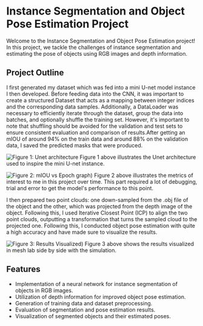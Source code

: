 # Instance Segmentation and Object Pose Estimation Project

Welcome to the Instance Segmentation and Object Pose Estimation project! In this project, we tackle the challenges of instance segmentation and estimating the pose of objects using RGB images and depth information.

## Project Outline

I first generated my dataset which was fed into a mini U-net model instance I then developed. Before feeding data into the CNN, it was important to create a structured Dataset
that acts as a mapping between integer indices and the corresponding data samples. Additionally, a DataLoader was necessary to efficiently 
iterate through the dataset, group the data into batches, and optionally shuffle the training set. However, it's important 
to note that shuffling should be avoided for the validation and test sets to ensure consistent evaluation and comparison of 
results.After getting an mIOU of around 94% on the train data and around 88% on the validation data, I saved the predicted masks that were produced.


![Figure 1: Unet architecture](https://i.imgur.com/TRhY6t3.png)
 Figure 1 above illustrates the Unet architecture used to inspire the mini U-net instance.

![Figure 2: mIOU vs Epoch graph](https://i.imgur.com/V2x5VHE.png))
Figure 2 above illustrates the metrics of interest to me in this project over time. This part required a lot of debugging, trial and error to get the model's performance to this point.


I then prepared two point clouds: one  down-sampled from the .obj file of the object and the other, which was projected from 
 the depth image of the object. Following this, I used Iterative Closest Point (ICP) to align the two point clouds, outputting a transformation that
turns the sampled cloud to the projected one. Following this, I conducted object pose estimation with quite a high accuracy and have made sure to 
visualize the results.


![Figure 3: Results Visualized](https://i.imgur.com/RoK1Mhd.png))
Figure 3 above shows the results visualized in mesh lab side by side with the simulation.
## Features

- Implementation of a neural network for instance segmentation of objects in RGB images.
- Utilization of depth information for improved object pose estimation.
- Generation of training data and dataset preprocessing.
- Evaluation of segmentation and pose estimation results.
- Visualization of segmented objects and their estimated poses.



 
